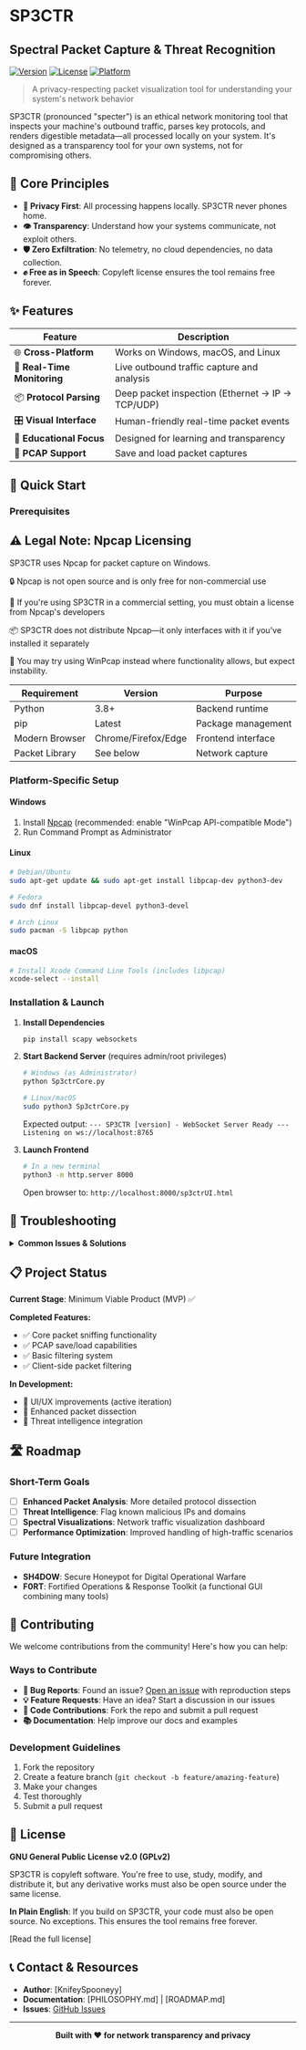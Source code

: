 # SP3CTR
## Spectral Packet Capture & Threat Recognition

[![Version](https://img.shields.io/badge/version-1.0-red.svg)](https://github.com/knifeyspooney/sp3ctr)
[![License](https://img.shields.io/badge/license-GPLv2-blue.svg)](LICENSE)
[![Platform](https://img.shields.io/badge/platform-Windows%20%7C%20macOS%20%7C%20Linux-lightgrey.svg)](#installation)

> A privacy-respecting packet visualization tool for understanding your system's network behavior

SP3CTR (pronounced "specter") is an ethical network monitoring tool that inspects your machine's outbound traffic, parses key protocols, and renders digestible metadata—all processed locally on your system. It's designed as a transparency tool for your own systems, not for compromising others.

## 🎯 Core Principles

- **🔐 Privacy First**: All processing happens locally. SP3CTR never phones home.
- **👁️ Transparency**: Understand how your systems communicate, not exploit others.
- **🛡️ Zero Exfiltration**: No telemetry, no cloud dependencies, no data collection.
- **✊ Free as in Speech**: Copyleft license ensures the tool remains free forever.

## ✨ Features

| Feature | Description |
|---------|-------------|
| 🌐 **Cross-Platform** | Works on Windows, macOS, and Linux |
| 📡 **Real-Time Monitoring** | Live outbound traffic capture and analysis |
| 📦 **Protocol Parsing** | Deep packet inspection (Ethernet → IP → TCP/UDP) |
| 🎛️ **Visual Interface** | Human-friendly real-time packet events |
| 🧪 **Educational Focus** | Designed for learning and transparency |
| 💾 **PCAP Support** | Save and load packet captures


## 🚀 Quick Start

### Prerequisites

## ⚠️ Legal Note: Npcap Licensing

SP3CTR uses Npcap for packet capture on Windows.

🔒 Npcap is not open source and is only free for non-commercial use

🧾 If you're using SP3CTR in a commercial setting, you must obtain a license from Npcap's developers

📦 SP3CTR does not distribute Npcap—it only interfaces with it if you’ve installed it separately

🔁 You may try using WinPcap instead where functionality allows, but expect instability.

| Requirement | Version | Purpose |
|-------------|---------|---------|
| Python | 3.8+ | Backend runtime |
| pip | Latest | Package management |
| Modern Browser | Chrome/Firefox/Edge | Frontend interface |
| Packet Library | See below | Network capture |

### Platform-Specific Setup

#### Windows
1. Install [Npcap](https://nmap.org/npcap/) (recommended: enable "WinPcap API-compatible Mode")
2. Run Command Prompt as Administrator

#### Linux
```bash
# Debian/Ubuntu
sudo apt-get update && sudo apt-get install libpcap-dev python3-dev

# Fedora
sudo dnf install libpcap-devel python3-devel

# Arch Linux
sudo pacman -S libpcap python
```

#### macOS
```bash
# Install Xcode Command Line Tools (includes libpcap)
xcode-select --install
```

### Installation & Launch

1. **Install Dependencies**
   ```bash
   pip install scapy websockets
   ```

2. **Start Backend Server** (requires admin/root privileges)
   ```bash
   # Windows (as Administrator)
   python Sp3ctrCore.py
   
   # Linux/macOS
   sudo python3 Sp3ctrCore.py
   ```
   
   Expected output: `--- SP3CTR [version] - WebSocket Server Ready --- Listening on ws://localhost:8765`

3. **Launch Frontend**
   ```bash
   # In a new terminal
   python3 -m http.server 8000
   ```
   
   Open browser to: `http://localhost:8000/sp3ctrUI.html`

## 🔧 Troubleshooting

<details>
<summary><strong>Common Issues & Solutions</strong></summary>

### ModuleNotFoundError
- **Cause**: Missing Python packages
- **Solution**: `pip install scapy websockets` (activate virtual environment if using one)

### Permission Errors
- **Cause**: Insufficient privileges for packet capture
- **Solution**: Run backend with admin/root privileges (`sudo` on Unix, "Run as Administrator" on Windows)

### Npcap/libpcap Issues
- **Cause**: Packet capture library not properly installed
- **Solution**: Reinstall packet library, restart system if needed

### Frontend Connection Problems
- **Symptoms**: Cannot connect to backend
- **Checklist**:
  - ✅ Backend server is running
  - ✅ Accessing via `http://localhost:8000` (not `file://`)
  - ✅ Check browser console (F12) for errors
  - ✅ Firewall not blocking port 8765

### Empty Interface List
- **Cause**: Packet library installation issues
- **Solution**: Check backend terminal for errors, reinstall packet library

</details>

## 📋 Project Status

**Current Stage**: Minimum Viable Product (MVP) ✅

**Completed Features:**
- ✅ Core packet sniffing functionality
- ✅ PCAP save/load capabilities
- ✅ Basic filtering system
- ✅ Client-side packet filtering

**In Development:**
- 🔄 UI/UX improvements (active iteration)
- 🔄 Enhanced packet dissection
- 🔄 Threat intelligence integration

## 🛣️ Roadmap

### Short-Term Goals
- [ ] **Enhanced Packet Analysis**: More detailed protocol dissection
- [ ] **Threat Intelligence**: Flag known malicious IPs and domains
- [ ] **Spectral Visualizations**: Network traffic visualization dashboard
- [ ] **Performance Optimization**: Improved handling of high-traffic scenarios

### Future Integration
- **SH4DOW**: Secure Honeypot for Digital Operational Warfare
- **F0RT**: Fortified Operations & Response Toolkit (a functional GUI combining many tools)

## 🤝 Contributing

We welcome contributions from the community! Here's how you can help:

### Ways to Contribute
- **🐛 Bug Reports**: Found an issue? [Open an issue](https://github.com/knifeyspooney/sp3ctr/issues) with reproduction steps
- **💡 Feature Requests**: Have an idea? Start a discussion in our issues
- **🔧 Code Contributions**: Fork the repo and submit a pull request
- **📚 Documentation**: Help improve our docs and examples

### Development Guidelines
1. Fork the repository
2. Create a feature branch (`git checkout -b feature/amazing-feature`)
3. Make your changes
4. Test thoroughly
5. Submit a pull request

## 📄 License

**GNU General Public License v2.0 (GPLv2)**

SP3CTR is copyleft software. You're free to use, study, modify, and distribute it, but any derivative works must also be open source under the same license.

**In Plain English**: If you build on SP3CTR, your code must also be open source. No exceptions. This ensures the tool remains free forever.

[Read the full license]

## 📞 Contact & Resources

- **Author**: [KnifeySpooneyy]
- **Documentation**: [PHILOSOPHY.md] | [ROADMAP.md]
- **Issues**: [GitHub Issues](https://github.com/knifeyspooney/sp3ctr/issues)

---

<div align="center">
<strong>Built with ❤️ for network transparency and privacy</strong>
</div>
